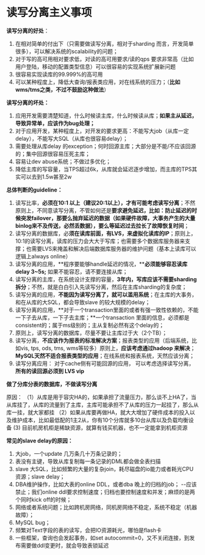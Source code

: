 # 读写分离主义事项

**读写分离的好处**：

1. 在相对简单的付出下（只需要做读写分离，相对于sharding 而言，开发简单很多），可以解决系统的scalability的问题；
2. 对于写的高可用相对要求低，对读的高可用要求/读的qps 要求非常高（比如用户登陆，移动的配置类型信息）可以很容易的实现系统扩展新问题
3. 很容易实现读库的99.999%的高可用
4. 可以某种程度上，降低大查询/报表类应用，对在线系统的压力；（**比如wms/tms之类，不过不鼓励这种做法**）

**读写分离的坏处：**

1. 应用开发需要清楚知道，什么时候读主库，什么时候读从库；**如果主从延迟，导致异常单，应该作为bug处理；**
2. 对于应用开发，某种程度上，对开发的要求更高：不能写大job（从库一定delay），不能写大SQL（从库也很容易delay）；
3.  需要处理从库delay 的exception；何时回源主库；大部分是不能/不应该回源的；集中回源很容易压死主库；
4. 容易让dev abuse系统；不做过多优化；
5. 降低主库的写容量，当TPS超过6k，从库就会延迟逐步增加，而主库的TPS其实可以去到1.5w甚至2w



**总体判断的guideline：**

1. 读写比率，**必须在10:1 以上（建议20:1以上），才有可能考虑读写分离**；不然原则上，不同意读写分离，不管如何还是**要求避免延迟，比如：防止延迟的时候突发failover，那要么抛弃延迟的数据（如果硬件故障，大事务产生的大量binlog来不及传送，必然丢数据），要么等延迟过去拉长了故障恢复时间**；
2. 读写分离的数据库，必**须在读库前面，有LVS，来虚拟化读库的IP**；原则上，10:1的读写分离，读库的压力会大大于写库；也需要多个数据库服务器来支撑；也需要LVS来掩盖和解决后端数据库服务器的维护问题（基本上读库可以逻辑上always online） 
3.  读写分离的应用，**程序要能够handle延迟的情况，****必须能够容忍读库delay 3~5s;** 如果不能容忍，请不要连接从库；
4.  读写分离的主库，在系统设计支撑的容量，**3年内，写库应该不需要sharding 拆分**；不然，就是白白引入先读写分离，然后在主库sharding的复杂度；
5. 读写分离的应用，**不能因为读写分离了，就可以滥用系统**；在主库的大事务，和在从库的大SQL，都会导致slave 的较大规模的delay； 
6. 读写分离的应用，**对于一个transaction里面的或者有强一致性依赖的，不能一下子去从库，一下子去主库；**一个transaction 里面的信息，必须都是consistent的；属于ms级别的；主从复制必然有这个delay的；
7. 原则上，读写分离的数据库，尽量不要让主库过于大（2个TB）；
8. 读写分离，**不应该作为报表的标准解决方案**；报表类型的应用（后端系统，比如vis, tps, ods, tms, wms等较多）原则上，**应该考虑通过hadoop 来解决**；**MySQL天然不适合报表类型的应用**；在线系统和报表系统，天然应该分离；
9. 读写分离应用： 对于cache侧有可能回源的应用， 可以考虑选择读写分离， **所有的读回源必须到 LVS vip**

**做了分库分表的数据库，不做读写分离**

原因：
（1）从库是用于容灾HA的，如果承担了流量压力，那么谈不上HA了，当从库挂了，从库的流量到了主库，主库可能承担不了从库的压力一起挂了，那么从库一挂，就大家都挂
（2）如果从库要再做HA，就大大增加了硬件成本的投入以及维护成本，比如最低配的1主2从，你有10个分库就多10台从库以及负载均衡设备
  (3)  目前机房机柜是稀缺资源，就算有钱买机器，也不一定能拿到机柜资源



 **常见的slave delay的原因：**

1. 大job，一个update 几万条几十万条记录的；
2. 表没有主键，导致从库复制每一条记录的DML都会做全表扫描
3. slave 大SQL，比如频繁的大量的复杂join，耗尽磁盘的io能力或者耗光CPU资源；slave delay；
4. DBA维护操作，比如大表的online DDL，或者dba 晚上的归档的job； --应该禁止；我们online ddl要求控制速度；归档也要控制速度和并发；麻烦的是两个同时kick off的时候；
5. 网络或者系统问题；比如跨机房网络，同机房网络不稳定，系统不稳定（机器故障）；
6. MySQL bug； 
7. 频繁对Text字段的表的读写，会把IO资源耗光，哪怕是flash卡
8. 一些框架，查询也会发起事务，如set autocommit=0，又不关闭连接，到发布需要做ddl变更时，就会导致表锁延迟